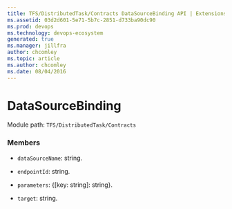 ```yaml
---
title: TFS/DistributedTask/Contracts DataSourceBinding API | Extensions for Azure DevOps Services
ms.assetid: 03d2d601-5e71-5b7c-2851-d733ba90dc90
ms.prod: devops
ms.technology: devops-ecosystem
generated: true
ms.manager: jillfra
author: chcomley
ms.topic: article
ms.author: chcomley
ms.date: 08/04/2016
---
```


# DataSourceBinding

Module path: `TFS/DistributedTask/Contracts`


### Members

* `dataSourceName`: string. 

* `endpointId`: string. 

* `parameters`: {[key: string]: string}. 

* `target`: string. 

